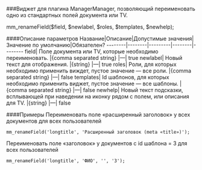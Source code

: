 ###Виджет для плагина ManagerManager, позволяющий переименовать одно из стандартных полей документа или TV.

mm_renameField($field, $newlabel, $roles, $templates, $newhelp);

####Описание параметров
Название|Описание|Допустимые значения|Значение по умолчанию|Обязателен?
--------|--------|---------|--------|--------
field|	Поле документа или TV, которые необходимо переименовать.	|{comma separated string}	|—|	true
newlabel|	Новый текст для отображения.	|{string}	|—|	true
roles|	Роли, для которых необходимо применить виждет, пустое значение — все роли.	|{comma separated string}	|—|	false
templates|	Id шаблонов, для которых необходимо применить виджет, пустое значение — все шаблоны.	|{comma separated string}	|—|	false
newhelp|	Новый текст подсказки, всплывающей при наведении на иконку рядом с полем, или описания для TV.	|{string}	|—|	false

####Примеры
Переименовать поле «расширенный заголовок» у всех документов для всех пользователей
	
	mm_renameField('longtitle', 'Расширенный заголовок (meta «title»)');
Переименовать поле «заголовок» у документов с id шаблона = 3 для всех пользователей
	
	mm_renameField('longtitle', 'ФИО', '', '3');